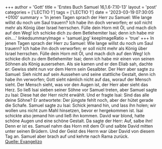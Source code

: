 +++
author = 'Gott'
title = 'Erstes Buch Samuel 16,1.6-7.10-13'
layout = 'post'
categories = ['LECTIO 1']
tags = ['LECTIO 1']
date = '2023-03-19 07:30:05 +0100'
summary = 'In jenen Tagen sprach der Herr zu Samuel: Wie lange willst du noch um Saul trauern? Ich habe ihn doch verworfen; er soll nicht mehr als König über Israel herrschen. Fülle dein Horn mit Öl, und mach dich auf den Weg! Ich schicke dich zu dem Betlehemiter Isai; denn ich habe mir ein....'
linkedsummaryImage = 'samuel.jpg'
keepImageRatio = 'true'
+++
In jenen Tagen sprach der Herr zu Samuel: Wie lange willst du noch um Saul trauern? Ich habe ihn doch verworfen; er soll nicht mehr als König über Israel herrschen. Fülle dein Horn mit Öl, und mach dich auf den Weg! Ich schicke dich zu dem Betlehemiter Isai; denn ich habe mir einen von seinen Söhnen als König ausersehen.<!--more-->
Als sie kamen und er den Eliab sah, dachte er: Gewiss steht nun vor dem Herrn sein Gesalbter.
Der Herr aber sagte zu Samuel: Sieh nicht auf sein Aussehen und seine stattliche Gestalt, denn ich habe ihn verworfen; Gott sieht nämlich nicht auf das, worauf der Mensch sieht. Der Mensch sieht, was vor den Augen ist, der Herr aber sieht das Herz.
So ließ Isai sieben seiner Söhne vor Samuel treten, aber Samuel sagte zu Isai: Diese hat der Herr nicht erwählt.
Und er fragte Isai: Sind das alle deine Söhne? Er antwortete: Der jüngste fehlt noch, aber der hütet gerade die Schafe. Samuel sagte zu Isai: Schick jemand hin, und lass ihn holen; wir wollen uns nicht zum Mahl hinsetzen, bevor er hergekommen ist.
Isai schickte also jemand hin und ließ ihn kommen. David war blond, hatte schöne Augen und eine schöne Gestalt. Da sagte der Herr: Auf, salbe ihn! Denn er ist es.
Samuel nahm das Horn mit dem Öl und salbte David mitten unter seinen Brüdern. Und der Geist des Herrn war über David von diesem Tag an. Samuel aber brach auf und kehrte nach Rama zurück.<br> [Quelle: Evangelizo](https://evangeliumtagfuertag.org/DE/gospel)